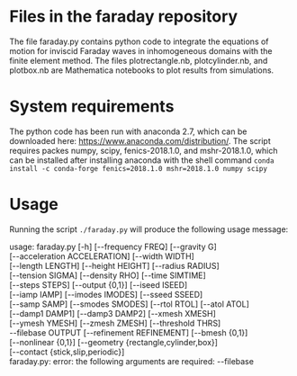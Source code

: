 # Files in the faraday repository
The file faraday.py contains python code to integrate the equations of motion for inviscid Faraday waves in inhomogeneous domains with the finite element method. The files plotrectangle.nb, plotcylinder.nb, and plotbox.nb are Mathematica notebooks to plot results from simulations.

# System requirements
The python code has been run with anaconda 2.7, which can be downloaded here: https://www.anaconda.com/distribution/.  The script requires packes numpy, scipy, fenics-2018.1.0, and mshr-2018.1.0, which can be installed after installing anaconda with the shell command `conda install -c conda-forge fenics=2018.1.0 mshr=2018.1.0 numpy scipy`

# Usage
Running the script `./faraday.py` will produce the following usage message:

usage: faraday.py [-h] [--frequency FREQ] [--gravity G]  
                  [--acceleration ACCELERATION] [--width WIDTH]  
                  [--length LENGTH] [--height HEIGHT] [--radius RADIUS]  
                  [--tension SIGMA] [--density RHO] [--time SIMTIME]  
                  [--steps STEPS] [--output {0,1}] [--iseed ISEED]  
                  [--iamp IAMP] [--imodes IMODES] [--sseed SSEED]  
                  [--samp SAMP] [--smodes SMODES] [--rtol RTOL] [--atol ATOL]  
                  [--damp1 DAMP1] [--damp3 DAMP2] [--xmesh XMESH]  
                  [--ymesh YMESH] [--zmesh ZMESH] [--threshold THRS]  
                  --filebase OUTPUT [--refinement REFINEMENT] [--bmesh {0,1}]  
                  [--nonlinear {0,1}] [--geometry {rectangle,cylinder,box}]  
                  [--contact {stick,slip,periodic}]  
faraday.py: error: the following arguments are required: --filebase  
